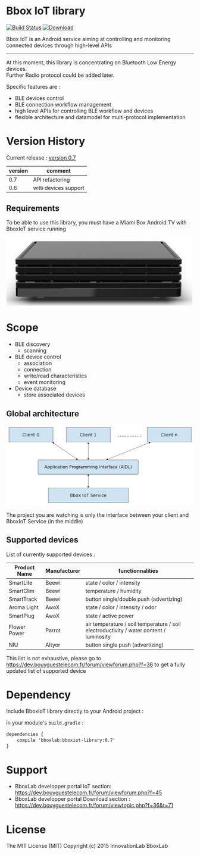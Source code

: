 # Bbox IoT library

[![Build Status](https://travis-ci.org/BboxLab/bboxiot-library.svg)](https://travis-ci.org/BboxLab/bboxiot-library)
[ ![Download](https://api.bintray.com/packages/bboxlab/maven/bboxiot-library/images/download.svg) ](https://bintray.com/bboxlab/maven/bboxiot-library/_latestVersion)

Bbox IoT is an Android service aiming at controlling and monitoring connected devices through high-level APIs

<hr/>

At this moment, this library is concentrating on Bluetooth Low Energy devices. <br/>Further Radio protocol could be added later.

Specific features are :

* BLE devices control
* BLE connection workflow management
* high level APIs for controlling BLE workflow and devices
* flexible architecture and datamodel for multi-protocol implementation

# Version History

Current release : <a href="#">version 0.7</a>

| version                                                                |    comment                 |
|------------------------------------------------------------------------|----------------------------|
| 0.7                                                                    | API refactoring            |
| 0.6                                                                    | witti devices support      |

## Requirements

To be able to use this library, you must have a Miami Box Android TV with BboxIoT service running

![Bbox Miami](img/bbox-miami.jpg)

# Scope

* BLE discovery
  * scanning
* BLE device control
  * association
  * connection
  * write/read characteristics
  * event monitoring
* Device database
  * store associated devices 

## Global architecture

![architecture](img/architecture.png)

The project you are watching is only the interface between your client and BboxIoT Service (in the middle)

## Supported devices

List of currently supported devices : 

|   Product Name               |    Manufacturer   |  functionnalities    |
|---------------------------|---------------|-----------------------------|
|   SmartLite   |     Beewi           |     state / color / intensity     |
|   SmartClim   |     Beewi          |     temperature / humidity         |
|   SmartTrack   |     Beewi          |     button single/double push (advertizing)         |
|   Aroma Light   |     AwoX          |     state / color / intensity / odor         |
|   SmartPlug   |     AwoX          |     state / active power         |
|   Flower Power   |     Parrot          |     air temperature / soil temperature / soil electroductivity / water content / luminosity         |
|   NIU   |     Altyor          |     button single push (advertizing)         |

This list is not exhaustive, please go to https://dev.bouyguestelecom.fr/forum/viewforum.php?f=36 to get a fully updated list of supported device

# Dependency

Include BboxIoT library directly to your Android project :

in your module's `build.gradle` :

```
dependencies {
	compile 'bboxlab:bboxiot-library:0.7'
}
```
# Support

* BboxLab developper portal IoT section: https://dev.bouyguestelecom.fr/forum/viewforum.php?f=45
* BboxLab developper portal Download section : https://dev.bouyguestelecom.fr/forum/viewtopic.php?f=36&t=71

# License

The MIT License (MIT) Copyright (c) 2015 InnovationLab BboxLab
